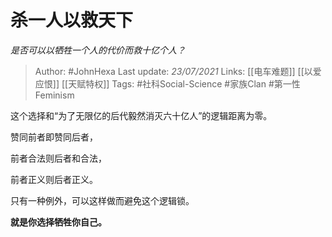 # 杀一人以救天下
*是否可以以牺牲一个人的代价而救十亿个人？*

> Author: #JohnHexa
Last update: *23/07/2021* 
Links: [[电车难题]] [[以爱应恨]] [[天赋特权]]
Tags:  #社科Social-Science #家族Clan #第一性Feminism



这个选择和“为了无限亿的后代毅然消灭六十亿人”的逻辑距离为零。

赞同前者即赞同后者，

前者合法则后者和合法，

前者正义则后者正义。

  


只有一种例外，可以这样做而避免这个逻辑锁。

 


**就是你选择牺牲你自己。**



